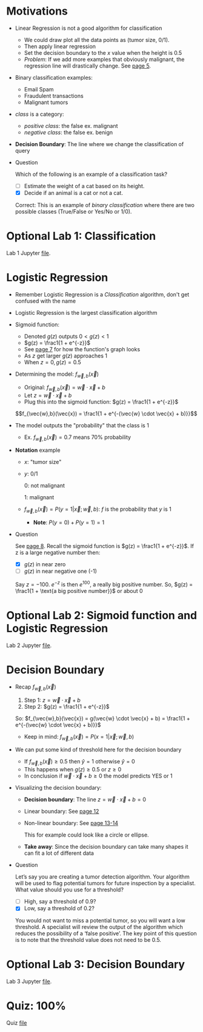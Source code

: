 # Motivations
* Linear Regression is not a good algorithm for classification
    * We could draw plot all the data points as (tumor size, 0/1).
    * Then apply linear regression
    * Set the decision boundary to the $x$ value when the height is $0.5$
    * *Problem*: If we add more examples that obviously malignant, the regression line will drastically change. See [page 5](Lecture.pdf).
* Binary classification examples:
    * Email Spam
    * Fraudulent transactions
    * Malignant tumors
* *class* is a category:
    * *positive class*: the false ex. malignant
    * *negative class*: the false ex. benign
* **Decision Boundary**: The line where we change the classification of query
* Question

    Which of the following is an example of a classification task?

    * [ ] Estimate the weight of a cat based on its height.
    * [x] Decide if an animal is a cat or not a cat.

    Correct: This is an example of *binary classification* where there are two possible classes (True/False or Yes/No or 1/0).

# Optional Lab 1: Classification
Lab 1 Jupyter [file](Labs/C1_W3_Lab01_Classification_Soln.ipynb).

# Logistic Regression
* Remember Logistic Regression is a *Classification* algorithm, don't get confused with the name
* Logistic Regression is the largest classification algorithm
* Sigmoid function:
    * Denoted $g(z)$ outputs $0 < g(z) < 1$
    * $g(z) = \frac1{1 + e^{-z}}$
    * See [page 7](Lecture.pdf) for how the function's graph looks
    * As $z$ get larger $g(z)$ approaches 1
    * When $z=0, g(z)=0.5$
* Determining the model: $f_{\vec{w},b}(\vec{x})$
    * Original: $f_{\vec{w},b}(\vec{x}) = \vec{w} \cdot \vec{x} + b$
    * Let $z = \vec{w} \cdot \vec{x} + b$
    * Plug this into the sigmoid function: $g(z) = \frac1{1 + e^{-z}}$

    $$f_{\vec{w},b}(\vec{x}) = \frac1{1 + e^{-(\vec{w} \cdot \vec{x} + b)}}$$
* The model outputs the "probability" that the class is $1$
    * Ex. $f_{\vec{w},b}(\vec{x}) = 0.7$ means $70$% probability
* **Notation** example
    * $x$: "tumor size"
    * $y$: 0/1

        $0$: not malignant

        $1$: malignant
    * $f_{\vec{w},b}(\vec{x}) = P(y=1 | \vec{x}; \vec{w},b)$: $f$ is the probability that $y$ is $1$
        * **Note**: $P(y=0) + P(y=1) = 1$
* Question

    See [page 8](Lecture.pdf). Recall the sigmoid function is $g(z) = \frac1{1 + e^{-z}}$. If z is a large negative number then:

    * [x] $g(z)$ in near zero
    * [ ] $g(z)$ in near negative  one (-1)

    Say $z=-100$. $e^{-z}$ is then $e^{100}$, a really big positive number. So, $g(z) = \frac1{1 + \text{a big positive number}}$ or about $0$

# Optional Lab 2: Sigmoid function and Logistic Regression
Lab 2 Jupyter [file](Labs/C1_W3_Lab02_Sigmoid_function_Soln.ipynb).

# Decision Boundary
* Recap $f_{\vec{w},b}(\vec{x})$
    1. Step 1: $z = \vec{w} \cdot \vec{x} + b$
    2. Step 2: $g(z) = \frac1{1 + e^{-z}}$

    So: $f_{\vec{w},b}(\vec{x}) = g(\vec{w} \cdot \vec{x} + b) = \frac1{1 + e^{-(\vec{w} \cdot \vec{x} + b)}}$
    * Keep in mind: $f_{\vec{w},b}(\vec{x}) = P(x=1|\vec{x};\vec{w},b)$
* We can put some kind of threshold here for the decision boundary
    * If $f_{\vec{w},b}(\vec{x}) \ge 0.5$ then $\hat{y}=1$ otherwise $\hat{y}=0$
    * This happens when $g(z) \ge 0.5$ or $z \ge 0$
    * In conclusion if $\vec{w} \cdot \vec{x} + b \ge 0$ the model predicts YES or $1$
* Visualizing the decision boundary:
    * **Decision boundary**: The line $z = \vec{w} \cdot \vec{x} + b = 0$
    * Linear boundary: See [page 12](Lecture.pdf)
    * Non-linear boundary: See [page 13-14](Lecture.pdf)

        This for example could look like a circle or ellipse.
    * **Take away**: Since the decision boundary can take many shapes it can fit a lot of different data
* Question

    Let’s say you are creating a tumor detection algorithm. Your algorithm will be used to flag potential tumors for future inspection by a specialist. What value should you use for a threshold?

    * [ ] High, say a threshold of 0.9?
    * [x] Low, say a threshold of 0.2?

    You would not want to miss a potential tumor, so you will want a low threshold. A specialist will review the output of the algorithm which reduces the possibility of a ‘false positive’. The key point of this question is to note that the threshold value does not need to be 0.5.

# Optional Lab 3: Decision Boundary
Lab 3 Jupyter [file](Labs/C1_W3_Lab03_Decision_Boundary_Soln.ipynb).

# Quiz: 100%
Quiz [file](./Quizzes.md#classification-with-logistic-regression)